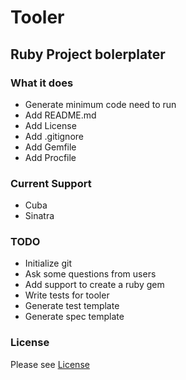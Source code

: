 # Tooler
## Ruby Project bolerplater

### What it does
 * Generate minimum code need to run
 * Add README.md
 * Add License
 * Add .gitignore
 * Add Gemfile
 * Add Procfile

### Current Support
 * Cuba
 * Sinatra

### TODO
 * Initialize git
 * Ask some questions from users
 * Add support to create a ruby gem
 * Write tests for tooler
 * Generate test template
 * Generate spec template


### License
Please see [License](License)
